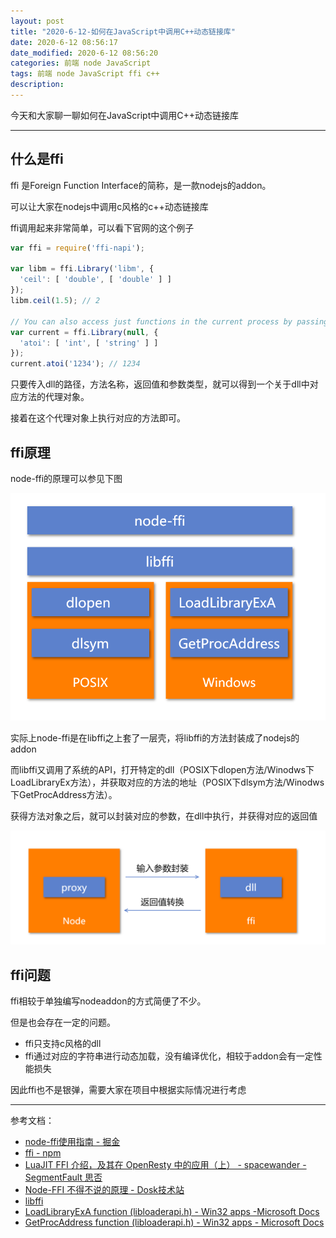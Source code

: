 ```yaml
---
layout: post
title: "2020-6-12-如何在JavaScript中调用C++动态链接库"
date: 2020-6-12 08:56:17
date_modified: 2020-6-12 08:56:20
categories: 前端 node JavaScript
tags: 前端 node JavaScript ffi c++
description:
---
```


今天和大家聊一聊如何在JavaScript中调用C++动态链接库

-----

## 什么是ffi

ffi 是Foreign Function Interface的简称，是一款nodejs的addon。

可以让大家在nodejs中调用c风格的c++动态链接库

ffi调用起来非常简单，可以看下官网的这个例子

```javascript
var ffi = require('ffi-napi');

var libm = ffi.Library('libm', {
  'ceil': [ 'double', [ 'double' ] ]
});
libm.ceil(1.5); // 2

// You can also access just functions in the current process by passing a null
var current = ffi.Library(null, {
  'atoi': [ 'int', [ 'string' ] ]
});
current.atoi('1234'); // 1234
```

只要传入dll的路径，方法名称，返回值和参数类型，就可以得到一个关于dll中对应方法的代理对象。

接着在这个代理对象上执行对应的方法即可。

## ffi原理

node-ffi的原理可以参见下图

![image-20200614103706835](../media/image-20200614103706835.png)





实际上node-ffi是在libffi之上套了一层壳，将libffi的方法封装成了nodejs的addon

而libffi又调用了系统的API，打开特定的dll（POSIX下dlopen方法/Winodws下LoadLibraryEx方法），并获取对应的方法的地址（POSIX下dlsym方法/Winodws下GetProcAddress方法）。

获得方法对象之后，就可以封装对应的参数，在dll中执行，并获得对应的返回值

![image-20200614104828236](../media/image-20200614104828236.png)

## ffi问题

ffi相较于单独编写nodeaddon的方式简便了不少。

但是也会存在一定的问题。

- ffi只支持c风格的dll
- ffi通过对应的字符串进行动态加载，没有编译优化，相较于addon会有一定性能损失

因此ffi也不是银弹，需要大家在项目中根据实际情况进行考虑



---

参考文档：

-  [node-ffi使用指南 - 掘金](https://juejin.im/post/5b58038d5188251b186bc902)
-  [ffi - npm](https://www.npmjs.com/package/ffi)
-  [LuaJIT FFI 介绍，及其在 OpenResty 中的应用（上） - spacewander - SegmentFault 思否](https://segmentfault.com/a/1190000015802547)
-  [Node-FFI 不得不说的原理 - Dosk技术站](https://old.dosk.win/2018/05/15/node-ffi/)
-  [libffi](https://sourceware.org/libffi/)
-  [LoadLibraryExA function (libloaderapi.h) - Win32 apps -Microsoft Docs](https://docs.microsoft.com/en-us/windows/win32/api/libloaderapi/nf-libloaderapi-loadlibraryexa)
-  [GetProcAddress function (libloaderapi.h) - Win32 apps - Microsoft Docs](https://docs.microsoft.com/en-us/windows/win32/api/libloaderapi/nf-libloaderapi-getprocaddress)

